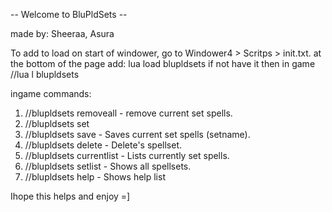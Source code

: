  -- Welcome to BluPldSets --

made by: Sheeraa, Asura

To add to load on start of windower, go to Windower4 > Scritps > init.txt.
at the bottom of the page add: lua load blupldsets
if not have it then in game //lua l blupldsets

ingame commands:

 1. //blupldsets removeall - remove current set spells.
 2. //blupldsets set <setname> 
 3. //blupldsets save <setname> - Saves current set spells (setname).
 4. //blupldsets delete <setname> - Delete's spellset.
 5. //blupldsets currentlist - Lists currently set spells.
 6. //blupldsets setlist - Shows all spellsets.
 7. //blupldsets help - Shows help list

Ihope this helps and enjoy =]